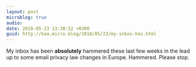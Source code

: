 ```yaml
---
layout: post
microblog: true
audio: 
date: 2018-05-23 13:30:52 +0300
guid: http://kaa.micro.blog/2018/05/23/my-inbox-has.html
---
```

My inbox has been **absolutely** hammered these last few weeks in the lead up to some email privacy law changes in Europe. Hammered. Please stop.
